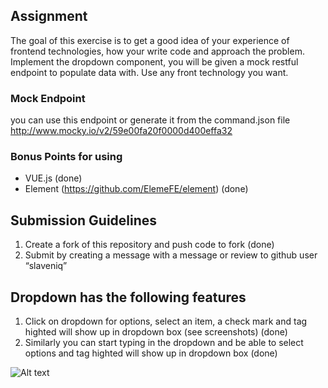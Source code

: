 ## Assignment
The goal of this exercise is to get a good idea of your experience of frontend technologies, how your write code and approach the problem.  Implement the dropdown component, you will be given a mock restful endpoint to populate data with. Use any front technology you want.

### Mock Endpoint
you can use this endpoint or generate it from the command.json file
http://www.mocky.io/v2/59e00fa20f0000d400effa32

### Bonus Points for using
- VUE.js (done)
- Element (https://github.com/ElemeFE/element) (done)
## Submission Guidelines
1. Create a fork of this repository and push code to fork (done)
2. Submit by creating a message with a message or review to github user “slaveniq”

## Dropdown has the following features
1. Click on dropdown for options, select an item, a check mark and tag highted will show up in dropdown box (see screenshots) (done)
2. Similarly you can start typing in the dropdown and be able to select options and tag highted will show up in dropdown box (done)

![Alt text](Frontend_Assignment.jpg "")
